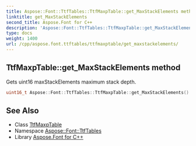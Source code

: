 ```yaml
---
title: Aspose::Font::TtfTables::TtfMaxpTable::get_MaxStackElements method
linktitle: get_MaxStackElements
second_title: Aspose.Font for C++
description: 'Aspose::Font::TtfTables::TtfMaxpTable::get_MaxStackElements method. Gets uint16 maxStackElements maximum stack depth in C++.'
type: docs
weight: 1400
url: /cpp/aspose.font.ttftables/ttfmaxptable/get_maxstackelements/
---
```

## TtfMaxpTable::get_MaxStackElements method


Gets uint16 maxStackElements maximum stack depth.

```cpp
uint16_t Aspose::Font::TtfTables::TtfMaxpTable::get_MaxStackElements() const
```

## See Also

* Class [TtfMaxpTable](../)
* Namespace [Aspose::Font::TtfTables](../../)
* Library [Aspose.Font for C++](../../../)

